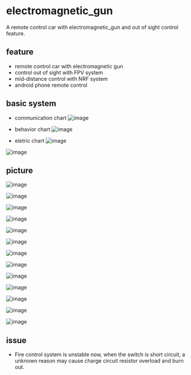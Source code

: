 # electromagnetic_gun
A remote control car with electromagnetic_gun and out of sight control feature.

## feature
- remote control car with electromagnetic gun
- control out of sight with FPV system 
- mid-distance control with NRF system
- android phone remote control

## basic system
- communication chart
![image](https://github.com/huangtingway/electromagnetic_gun/blob/main/picture/car2-comm%20chart.drawio.png)

- behavior chart
![image](https://github.com/huangtingway/electromagnetic_gun/blob/main/picture/car2-Page-1.png)

- eletric chart
![image](https://github.com/huangtingway/electromagnetic_gun/blob/main/design/eletric_maincar.png)

![image](https://github.com/huangtingway/electromagnetic_gun/blob/main/design/eletric_receiver.png)

## picture
![image](https://github.com/huangtingway/electromagnetic_gun/blob/main/picture/20230904_193052.jpg)

![image](https://github.com/huangtingway/electromagnetic_gun/blob/main/picture/20230819_175549.jpg)

![image](https://github.com/huangtingway/electromagnetic_gun/blob/main/picture/20230819_175603.jpg)

![image](https://github.com/huangtingway/electromagnetic_gun/blob/main/picture/20230819_175616.jpg)

![image](https://github.com/huangtingway/electromagnetic_gun/blob/main/picture/20230819_175636.jpg)

![image](https://github.com/huangtingway/electromagnetic_gun/blob/main/picture/20230819_175644.jpg)

![image](https://github.com/huangtingway/electromagnetic_gun/blob/main/picture/20230819_175658.jpg)

![image](https://github.com/huangtingway/electromagnetic_gun/blob/main/picture/20230904_193042.jpg)

![image](https://github.com/huangtingway/electromagnetic_gun/blob/main/picture/20230904_193122.jpg)

![image](https://github.com/huangtingway/electromagnetic_gun/blob/main/picture/20230904_193135.jpg)

![image](https://github.com/huangtingway/electromagnetic_gun/blob/main/picture/20230904_194545.jpg)

![image](https://github.com/huangtingway/electromagnetic_gun/blob/main/picture/Screenshot_20230904_212100_CarControl2.jpg)

![image](https://github.com/huangtingway/electromagnetic_gun/blob/main/picture/20230904_194929.jpg)

## issue
- Fire control system is unstable now, when the switch is short circuit, a unknown reason may cause charge circuit resistor overload and burn out.
